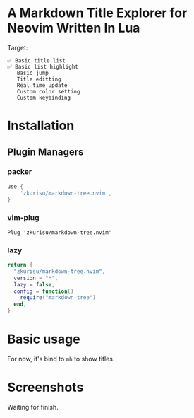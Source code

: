 # A Markdown Title Explorer for Neovim Written In Lua
Target:

    ✅️ Basic title list 
    ✅️ Basic list highlight
       Basic jump
       Title editting
       Real time update
       Custom color setting
       Custom keybinding

# Installation
## Plugin Managers
### packer
```lua
use {
    'zkurisu/markdown-tree.nvim',
}
```

### vim-plug
```vim
Plug 'zkurisu/markdown-tree.nvim'
```

### lazy
```lua
return {
  "zkurisu/markdown-tree.nvim",
  version = "*",
  lazy = false,
  config = function()
    require("markdown-tree")
  end,
}
```

# Basic usage
For now, it's bind to `mh` to show titles.

# Screenshots
Waiting for finish.
